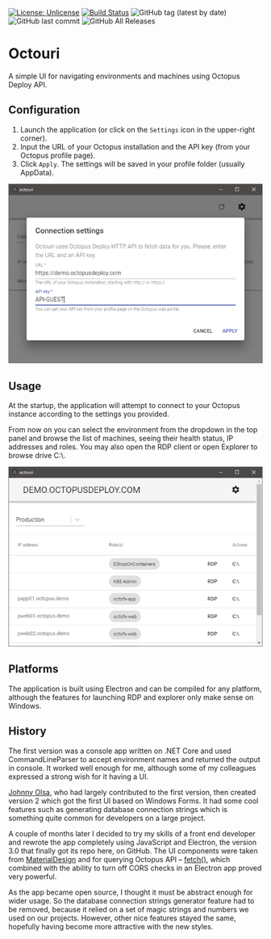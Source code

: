 [![License: Unlicense](https://img.shields.io/badge/license-Unlicense-blue.svg)](http://unlicense.org/)
[![Build Status](https://travis-ci.org/andead/octouri.svg?branch=master)](https://travis-ci.org/andead/octouri)
![GitHub tag (latest by date)](https://img.shields.io/github/v/tag/andead/octouri)
![GitHub last commit](https://img.shields.io/github/last-commit/andead/octouri)
![GitHub All Releases](https://img.shields.io/github/downloads/andead/octouri/total)

# Octouri

A simple UI for navigating environments and machines using Octopus Deploy API.

## Configuration

1. Launch the application (or click on the `Settings` icon in the upper-right corner).
2. Input the URL of your Octopus installation and the API key (from your Octopus profile page).
3. Click `Apply`. The settings will be saved in your profile folder (usually AppData). 

![Settings window](https://raw.githubusercontent.com/andead/octouri/master/assets/settings.png)

## Usage

At the startup, the application will attempt to connect to your Octopus instance according to the settings you provided. 

From now on you can select the environment from the dropdown in the top panel and browse the list of machines, seeing their health status, IP addresses and roles. You may also open the RDP client or open Explorer to browse drive C:\\.

![Main window](https://raw.githubusercontent.com/andead/octouri/master/assets/list.png)

## Platforms

The application is built using Electron and can be compiled for any platform, although the features for launching RDP and explorer only make sense on Windows.

## History

The first version was a console app written on .NET Core and used CommandLineParser to accept environment names and returned the output in console. It worked well enough for me, although some of my colleagues expressed a strong wish for it having a UI. 

[Johnny Olsa](https://github.com/jolsa), who had largely contributed to the first version, then created version 2 which got the first UI based on Windows Forms. It had some cool features such as generating database connection strings which is something quite common for developers on a large project.

A couple of months later I decided to try my skills of a front end developer and rewrote the app completely using JavaScript and Electron, the version 3.0 that finally got its repo here, on GitHub. The UI components were taken from [MaterialDesign](https://material.io/) and for querying Octopus API – [fetch()](https://developers.google.com/web/updates/2015/03/introduction-to-fetch?hl=en), which combined with the ability to turn off CORS checks in an Electron app proved very powerful. 

As the app became open source, I thought it must be abstract enough for wider usage. So the database connection strings generator feature had to be removed, because it relied on a set of magic strings and numbers we used on our projects. However, other nice features stayed the same, hopefully having become more attractive with the new styles. 
